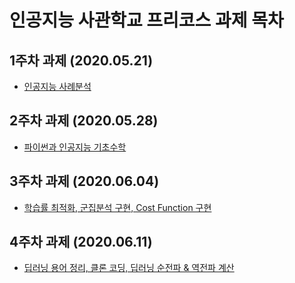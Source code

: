 # 인공지능 사관학교 프리코스 과제 목차

## 1주차 과제 (2020.05.21)
* [인공지능 사례분석](https://github.com/JiHyungHong/Artificial-Intelligence/blob/master/1%EC%A3%BC%EC%B0%A8.ipynb)
## 2주차 과제 (2020.05.28)
* [파이썬과 인공지능 기초수학](https://nbviewer.jupyter.org/github/JiHyungHong/Artificial-Intelligence/blob/master/2%E1%84%8C%E1%85%AE%E1%84%8E%E1%85%A1%E1%84%80%E1%85%AA%E1%84%8C%E1%85%A6.ipynb)
## 3주차 과제 (2020.06.04)
* [학습률 최적화, 군집분석 구현, Cost Function 구현](https://github.com/JiHyungHong/Artificial-Intelligence/blob/master/3%EC%A3%BC%EC%B0%A8%EA%B3%BC%EC%A0%9C.ipynb)
## 4주차 과제 (2020.06.11)
* [딥러닝 용어 정리, 클론 코딩, 딥러닝 순전파 & 역전파 계산](https://github.com/JiHyungHong/Artificial-Intelligence/blob/master/4%EC%A3%BC%EC%B0%A8_%EA%B3%BC%EC%A0%9C.ipynb)
